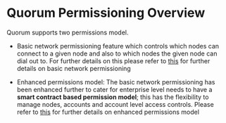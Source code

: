 # Quorum Permissioning Overview
Quorum supports two permissions model. 

* Basic network permissioning feature which controls which nodes can connect to a given node and also to which nodes the given node can dial out to. For further details on this please refer to [this](../Basic%20NetworkPermissions.md) for further details on basic network permissioning

* Enhanced permissions model: The basic network permissioning has been enhanced further to cater for enterprise level needs to have a **smart contract based permission model**; this has the flexibility to manage nodes, accounts and account level access controls. Please refer to [this](../Enhanced%20Permissions%20Model/Overview) for further details on enhanced permissions model
